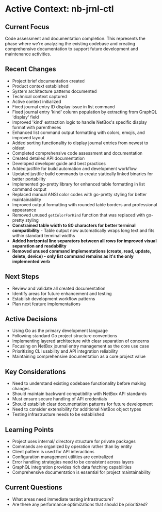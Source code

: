# Active Context: nb-jrnl-ctl

## Current Focus
Code assessment and documentation completion. This represents the phase where we're analyzing the existing codebase and creating comprehensive documentation to support future development and maintenance activities.

## Recent Changes
- Project brief documentation created
- Product context established
- System architecture patterns documented
- Technical context captured
- Active context initialized
- Fixed journal entry ID display issue in list command
- Fixed journal entry 'kind' column population by extracting from GraphQL 'display' field
- Improved 'kind' extraction logic to handle NetBox's specific display format with parentheses
- Enhanced list command output formatting with colors, emojis, and improved layout
- Added sorting functionality to display journal entries from newest to oldest
- Completed comprehensive code assessment and documentation
- Created detailed API documentation
- Developed developer guide and best practices
- Added justfile for build automation and development workflow
- Updated justfile build commands to create statically linked binaries for better portability
- Implemented go-pretty library for enhanced table formatting in list command output
- Replaced manual ANSI color codes with go-pretty styling for better maintainability
- Improved output formatting with rounded table borders and professional appearance
- Removed unused `getColorForKind` function that was replaced with go-pretty styling
- **Constrained table width to 80 characters for better terminal compatibility** - Table output now automatically wraps long text and fits within standard terminal widths
- **Added horizontal line separators between all rows for improved visual separation and readability**
- **Removed unused command implementations (create, read, update, delete, device) - only list command remains as it's the only implemented verb**

## Next Steps
- Review and validate all created documentation
- Identify areas for future enhancement and testing
- Establish development workflow patterns
- Plan next feature implementations

## Active Decisions
- Using Go as the primary development language
- Following standard Go project structure conventions
- Implementing layered architecture with clear separation of concerns
- Focusing on NetBox journal entry management as the core use case
- Prioritizing CLI usability and API integration reliability
- Maintaining comprehensive documentation as a core project value

## Key Considerations
- Need to understand existing codebase functionality before making changes
- Should maintain backward compatibility with NetBox API standards
- Must ensure secure handling of API credentials
- Should establish clear documentation patterns for future development
- Need to consider extensibility for additional NetBox object types
- Testing infrastructure needs to be established

## Learning Points
- Project uses internal/ directory structure for private packages
- Commands are organized by operation rather than by entity
- Client pattern is used for API interactions
- Configuration management utilities are centralized
- Error handling strategies need to be consistent across layers
- GraphQL integration provides rich data fetching capabilities
- Comprehensive documentation is essential for project maintainability

## Current Questions
- What areas need immediate testing infrastructure?
- Are there any performance optimizations that should be prioritized?
